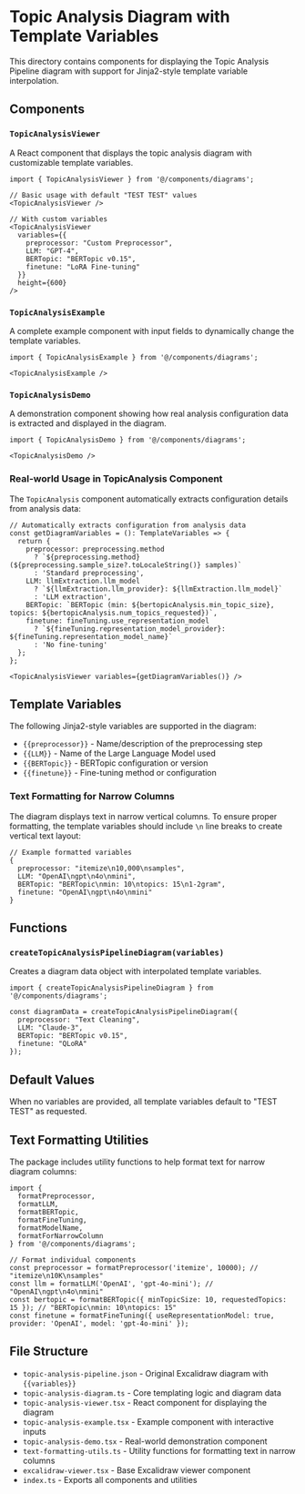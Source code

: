 # Topic Analysis Diagram with Template Variables

This directory contains components for displaying the Topic Analysis Pipeline diagram with support for Jinja2-style template variable interpolation.

## Components

### `TopicAnalysisViewer`
A React component that displays the topic analysis diagram with customizable template variables.

```tsx
import { TopicAnalysisViewer } from '@/components/diagrams';

// Basic usage with default "TEST TEST" values
<TopicAnalysisViewer />

// With custom variables
<TopicAnalysisViewer
  variables={{
    preprocessor: "Custom Preprocessor",
    LLM: "GPT-4",
    BERTopic: "BERTopic v0.15",
    finetune: "LoRA Fine-tuning"
  }}
  height={600}
/>
```

### `TopicAnalysisExample`
A complete example component with input fields to dynamically change the template variables.

```tsx
import { TopicAnalysisExample } from '@/components/diagrams';

<TopicAnalysisExample />
```

### `TopicAnalysisDemo`
A demonstration component showing how real analysis configuration data is extracted and displayed in the diagram.

```tsx
import { TopicAnalysisDemo } from '@/components/diagrams';

<TopicAnalysisDemo />
```

### Real-world Usage in TopicAnalysis Component
The `TopicAnalysis` component automatically extracts configuration details from analysis data:

```tsx
// Automatically extracts configuration from analysis data
const getDiagramVariables = (): TemplateVariables => {
  return {
    preprocessor: preprocessing.method 
      ? `${preprocessing.method} (${preprocessing.sample_size?.toLocaleString()} samples)` 
      : 'Standard preprocessing',
    LLM: llmExtraction.llm_model 
      ? `${llmExtraction.llm_provider}: ${llmExtraction.llm_model}` 
      : 'LLM extraction',
    BERTopic: `BERTopic (min: ${bertopicAnalysis.min_topic_size}, topics: ${bertopicAnalysis.num_topics_requested})`,
    finetune: fineTuning.use_representation_model 
      ? `${fineTuning.representation_model_provider}: ${fineTuning.representation_model_name}` 
      : 'No fine-tuning'
  };
};

<TopicAnalysisViewer variables={getDiagramVariables()} />
```

## Template Variables

The following Jinja2-style variables are supported in the diagram:

- `{{preprocessor}}` - Name/description of the preprocessing step
- `{{LLM}}` - Name of the Large Language Model used
- `{{BERTopic}}` - BERTopic configuration or version
- `{{finetune}}` - Fine-tuning method or configuration

### Text Formatting for Narrow Columns

The diagram displays text in narrow vertical columns. To ensure proper formatting, the template variables should include `\n` line breaks to create vertical text layout:

```tsx
// Example formatted variables
{
  preprocessor: "itemize\n10,000\nsamples",
  LLM: "OpenAI\ngpt\n4o\nmini", 
  BERTopic: "BERTopic\nmin: 10\ntopics: 15\n1-2gram",
  finetune: "OpenAI\ngpt\n4o\nmini"
}
```

## Functions

### `createTopicAnalysisPipelineDiagram(variables)`
Creates a diagram data object with interpolated template variables.

```tsx
import { createTopicAnalysisPipelineDiagram } from '@/components/diagrams';

const diagramData = createTopicAnalysisPipelineDiagram({
  preprocessor: "Text Cleaning",
  LLM: "Claude-3",
  BERTopic: "BERTopic v0.15",
  finetune: "QLoRA"
});
```

## Default Values

When no variables are provided, all template variables default to "TEST TEST" as requested.

## Text Formatting Utilities

The package includes utility functions to help format text for narrow diagram columns:

```tsx
import { 
  formatPreprocessor, 
  formatLLM, 
  formatBERTopic, 
  formatFineTuning,
  formatModelName,
  formatForNarrowColumn 
} from '@/components/diagrams';

// Format individual components
const preprocessor = formatPreprocessor('itemize', 10000); // "itemize\n10K\nsamples"
const llm = formatLLM('OpenAI', 'gpt-4o-mini'); // "OpenAI\ngpt\n4o\nmini"
const bertopic = formatBERTopic({ minTopicSize: 10, requestedTopics: 15 }); // "BERTopic\nmin: 10\ntopics: 15"
const finetune = formatFineTuning({ useRepresentationModel: true, provider: 'OpenAI', model: 'gpt-4o-mini' });
```

## File Structure

- `topic-analysis-pipeline.json` - Original Excalidraw diagram with `{{variables}}`
- `topic-analysis-diagram.ts` - Core templating logic and diagram data
- `topic-analysis-viewer.tsx` - React component for displaying the diagram
- `topic-analysis-example.tsx` - Example component with interactive inputs
- `topic-analysis-demo.tsx` - Real-world demonstration component
- `text-formatting-utils.ts` - Utility functions for formatting text in narrow columns
- `excalidraw-viewer.tsx` - Base Excalidraw viewer component
- `index.ts` - Exports all components and utilities 